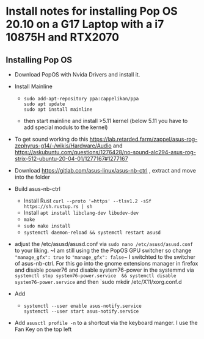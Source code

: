 # Install notes for installing Pop OS 20.10 on a G17 Laptop with a i7 10875H and RTX2070
## Installing Pop OS

* Download PopOS with Nvida Drivers and install it.
* Install Mainline 
  * ```
    sudo add-apt-repository ppa:cappelikan/ppa
    sudo apt update
    sudo apt install mainline
    ```
  * then start mainline and install >5.11 kernel (below 5.11 you have to add special moduls to the kernel)

* To get sound working do this https://lab.retarded.farm/zappel/asus-rog-zephyrus-g14/-/wikis/Hardware/Audio and https://askubuntu.com/questions/1276428/no-sound-alc294-asus-rog-strix-512-ubuntu-20-04-01/1277167#1277167
* Download  https://gitlab.com/asus-linux/asus-nb-ctrl , extract and move into the folder
* Build asus-nb-ctrl
  * Install Rust `curl --proto '=https' --tlsv1.2 -sSf https://sh.rustup.rs | sh`
  * Install `apt install libclang-dev libudev-dev`
  * `make`
  * `sudo make install`
  * `systemctl daemon-reload && systemctl restart asusd`

* adjust the /etc/asusd/asusd.conf via `sudo nano /etc/asusd/asusd.conf` to your liking. ~I am still using the the PopOS GPU switcher so change `"manage_gfx": true` to `"manage_gfx": false`~ I switchted to the switcher of asus-nb-ctrl. For this go into the gnome extensions manager in firefox and disable power76 and disable system76-power in the systemmd via `systemctl stop system76-power.service  && systemctl disable system76-power.service` and then `sudo mkdir  /etc/X11/xorg.conf.d
* Add
  * ```
    systemctl --user enable asus-notify.service
    systemctl --user start asus-notify.service
    ```
* Add `asusctl profile -n` to a shortcut via the keyboard manger. I use the Fan Key on the top left
  
